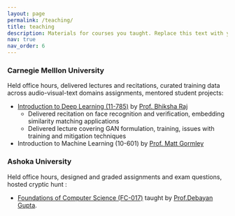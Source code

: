 ```yaml
---
layout: page
permalink: /teaching/
title: teaching
description: Materials for courses you taught. Replace this text with your description.
nav: true
nav_order: 6
---
```


### Carnegie Melllon University 

Held office hours, delivered lectures and recitations, curated training data across audio-visual-text domains assignments, mentored student projects: 

- [Introduction to Deep Learning (11-785)](https://deeplearning.cs.cmu.edu/F22/index.html) by [Prof. Bhiksha Raj](http://mlsp.cs.cmu.edu/people/bhiksha/)
    - Delivered recitation on face recognition and verification, embedding similarity matching applications
    - Delivered lecture covering GAN formulation, training, issues with training and mitigation techniques 
- Introduction to Machine Learning (10-601) by [Prof. Matt Gormley](https://www.cs.cmu.edu/~mgormley/)

### Ashoka University
Held office hours, designed and graded assignments and exam questions, hosted cryptic hunt : 
- [Foundations of Computer Science (FC-017)](https://www.ashoka.edu.in/courses/computer-programming-and-applications/#:~:text=While%20establishing%20solid%20foundations%20in%20computer%20programming%2C,that%20not%20only%20bring%20about%20a%20deeper) taught by [Prof.Debayan Gupta](https://debayangupta.com/).


